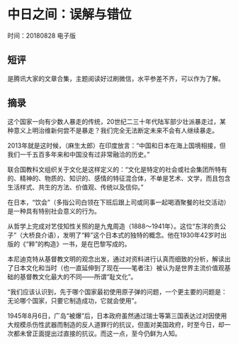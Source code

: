 # 中日之间：误解与错位

时间：20180828 电子版

## 短评

是腾讯大家的文章合集，主题阅读好过刷微信，水平参差不齐，可以作为了解。

## 摘录

这个国家一向有少数人暴走的传统，20世纪二三十年代陆军部少壮派暴走过，某种意义上明治维新何尝不是暴走？我们完全无法断定未来不会有人继续暴走。

2013年就是这时候，（麻生太郎）在印度放言：“中国和日本在海上国境相接，但我们一千五百多年来和中国没有过非常融洽的历史。”

联合国教科文组织关于文化是这样定义的：“文化是特定的社会或社会集团所特有的、精神的、物质的、知识的、感情的特征混合体，不单是艺术、文学，而且包含生活样式、共生的方法、价值观、传统以及信仰。”

在日本，“饮会”（多指公司白领在下班后跟上司或同事一起喝酒聚餐的社交活动）是一种具有特别社会意义的行为。

从哲学上完成对艺伎知性关照的是九鬼周造（1888～1941年）。这位“东洋的贵公子”（大桥良介语），发明了“粹”这个日本式的独特的概念。他在1930年42岁时出版的《“粹”的构造》一书，是在巴黎写成的。

本尼迪克特从基督教文明的观念出发，通过对资料进行认真而细致的分析，解读出了日本文化和当时（也一直延伸到了现在——笔者注）被认为是世界主流价值观基础的基督教文化最大的不同——所谓“耻文化”。

“我们应该认识到，先于哪个国家最初使用原子弹的问题，一个更主要的问题是：无论哪个国家，只要它制造成功，它就会使用”。

1945年8月6日，广岛“被爆”后，日本政府虽然通过瑞士等第三国表达过对因使用大规模杀伤性武器而制造的反人道罪行的抗议，但面对美国政府，时至今日，却一次都未曾正面提出过直接的抗议。而这一点，至今仍鲜为人知。